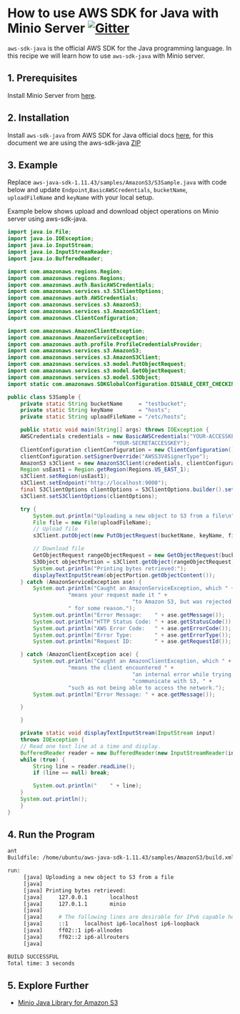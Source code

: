 # How to use AWS SDK for Java with Minio Server [![Gitter](https://badges.gitter.im/Join%20Chat.svg)](https://gitter.im/minio/minio?utm_source=badge&utm_medium=badge&utm_campaign=pr-badge&utm_content=badge)

`aws-sdk-java` is the official AWS SDK for the Java programming language. In this recipe we will learn how to use `aws-sdk-java` with Minio server.

## 1. Prerequisites

Install Minio Server from [here](http://docs.minio.io/docs/minio).
 
## 2. Installation

Install `aws-sdk-java` from AWS SDK for Java official docs [here](https://aws.amazon.com/sdk-for-java/), for this document we are using the aws-sdk-java [ZIP](https://sdk-for-java.amazonwebservices.com/latest/aws-java-sdk.zip)

## 3. Example

Replace ``aws-java-sdk-1.11.43/samples/AmazonS3/S3Sample.java`` with code below and update ``Endpoint``,``BasicAWSCredentials``, ``bucketName``, ``uploadFileName`` and ``keyName`` with your local setup. 

Example below shows upload and download object operations on Minio server using aws-sdk-java.

```java
import java.io.File;
import java.io.IOException;
import java.io.InputStream;
import java.io.InputStreamReader;
import java.io.BufferedReader;

import com.amazonaws.regions.Region;
import com.amazonaws.regions.Regions;
import com.amazonaws.auth.BasicAWSCredentials;
import com.amazonaws.services.s3.S3ClientOptions;
import com.amazonaws.auth.AWSCredentials;
import com.amazonaws.services.s3.AmazonS3;
import com.amazonaws.services.s3.AmazonS3Client;
import com.amazonaws.ClientConfiguration;

import com.amazonaws.AmazonClientException;
import com.amazonaws.AmazonServiceException;
import com.amazonaws.auth.profile.ProfileCredentialsProvider;
import com.amazonaws.services.s3.AmazonS3;
import com.amazonaws.services.s3.AmazonS3Client;
import com.amazonaws.services.s3.model.PutObjectRequest;
import com.amazonaws.services.s3.model.GetObjectRequest;
import com.amazonaws.services.s3.model.S3Object;
import static com.amazonaws.SDKGlobalConfiguration.DISABLE_CERT_CHECKING_SYSTEM_PROPERTY;

public class S3Sample {
    private static String bucketName     = "testbucket";
    private static String keyName        = "hosts";
    private static String uploadFileName = "/etc/hosts";

    public static void main(String[] args) throws IOException {
    AWSCredentials credentials = new BasicAWSCredentials("YOUR-ACCESSKEYID",
                                 "YOUR-SECRETACCESSKEY");
    ClientConfiguration clientConfiguration = new ClientConfiguration();
    clientConfiguration.setSignerOverride("AWSS3V4SignerType");
    AmazonS3 s3Client = new AmazonS3Client(credentials, clientConfiguration);
    Region usEast1 = Region.getRegion(Regions.US_EAST_1);
    s3Client.setRegion(usEast1);
    s3Client.setEndpoint("http://localhost:9000");
    final S3ClientOptions clientOptions = S3ClientOptions.builder().setPathStyleAccess(true).build();
    s3Client.setS3ClientOptions(clientOptions);

    try {
        System.out.println("Uploading a new object to S3 from a file\n");
        File file = new File(uploadFileName);
        // Upload file
        s3Client.putObject(new PutObjectRequest(bucketName, keyName, file));

        // Download file
        GetObjectRequest rangeObjectRequest = new GetObjectRequest(bucketName, keyName);
        S3Object objectPortion = s3Client.getObject(rangeObjectRequest);
        System.out.println("Printing bytes retrieved:");
        displayTextInputStream(objectPortion.getObjectContent());
    } catch (AmazonServiceException ase) {
        System.out.println("Caught an AmazonServiceException, which " +
                   "means your request made it " +
                                       "to Amazon S3, but was rejected with an error response" +
                   " for some reason.");
        System.out.println("Error Message:    " + ase.getMessage());
        System.out.println("HTTP Status Code: " + ase.getStatusCode());
        System.out.println("AWS Error Code:   " + ase.getErrorCode());
        System.out.println("Error Type:       " + ase.getErrorType());
        System.out.println("Request ID:       " + ase.getRequestId());

    } catch (AmazonClientException ace) {
        System.out.println("Caught an AmazonClientException, which " +
                   "means the client encountered " +
                                       "an internal error while trying to " +
                                       "communicate with S3, " +
                   "such as not being able to access the network.");
        System.out.println("Error Message: " + ace.getMessage());

    }

    }

    private static void displayTextInputStream(InputStream input)
    throws IOException {
    // Read one text line at a time and display.
    BufferedReader reader = new BufferedReader(new InputStreamReader(input));
    while (true) {
        String line = reader.readLine();
        if (line == null) break;

        System.out.println("    " + line);
    }
    System.out.println();       
    }
}

```

## 4. Run the Program

```sh
ant
Buildfile: /home/ubuntu/aws-java-sdk-1.11.43/samples/AmazonS3/build.xml

run:
     [java] Uploading a new object to S3 from a file
     [java] 
     [java] Printing bytes retrieved:
     [java]     127.0.0.1       localhost
     [java]     127.0.1.1       minio
     [java]     
     [java]     # The following lines are desirable for IPv6 capable hosts
     [java]     ::1     localhost ip6-localhost ip6-loopback
     [java]     ff02::1 ip6-allnodes
     [java]     ff02::2 ip6-allrouters
     [java] 

BUILD SUCCESSFUL
Total time: 3 seconds

```
## 5. Explore Further

* [Minio Java Library for Amazon S3](https://docs.minio.io/docs/java-client-quickstart-guide)
